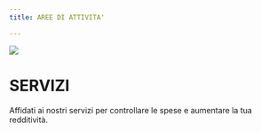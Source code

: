 ```yaml
---
title: AREE DI ATTIVITA'

---
```

![](/uploads/foto61.jpg)

# SERVIZI

Affidati ai nostri servizi per controllare le spese e aumentare la tua redditività. 
